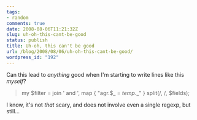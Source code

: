 ```yaml
---
tags:
- random
comments: true
date: 2008-08-06T11:21:32Z
slug: uh-oh-this-cant-be-good
status: publish
title: Uh-oh, this can't be good
url: /blog/2008/08/06/uh-oh-this-cant-be-good/
wordpress_id: "192"
---
```


Can this lead to _anything_ good when I'm starting to write lines like this _myself_?



> my $filter = join ' and ', map { "agr.$_ = $temp.$_" } split(/, /, $fields);



I know, it's not _that_ scary, and does not involve even a single regexp, but still...
